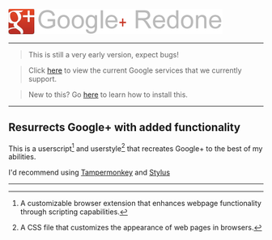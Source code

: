  ![alt text][logo]
 ![alt text][textlogo]
___

> This is still a very early version, expect bugs!

> Click [here](https://github.com/) to view the current Google services that we currently support.

> New to this? Go [here](https://github.com/) to learn how to install this.

___

## Resurrects Google+ with added functionality

This is a userscript[^1] and userstyle[^2] that recreates Google+ to the best of my abilities.

I'd recommend using [Tampermonkey](https://www.tampermonkey.net/) and [Stylus](https://github.com/openstyles/stylus)

___


[^1]: A customizable browser extension that enhances webpage functionality through scripting capabilities.

[^2]: A CSS file that customizes the appearance of web pages in browsers.

[logo]: https://github.com/Hac3d/GooglePlusRedone/blob/main/images/plus-inline.png?raw=true "The Google+ Logo"

[textlogo]: https://github.com/Hac3d/GooglePlusRedone/blob/main/images/textlogo.png?raw=true "GooglePlusRedone (G+D)"